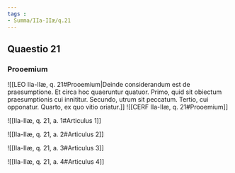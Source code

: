 ```yaml
---
tags : 
- Summa/IIa-IIæ/q.21
---
```


## Quaestio 21

### Prooemium

![[LEO IIa-IIæ, q. 21#Prooemium|Deinde considerandum est de praesumptione. Et circa hoc quaeruntur quatuor. Primo, quid sit obiectum praesumptionis cui innititur. Secundo, utrum sit peccatum. Tertio, cui opponatur. Quarto, ex quo vitio oriatur.]]
![[CERF IIa-IIæ, q. 21#Prooemium]]

![[IIa-IIæ, q. 21, a. 1#Articulus 1]]

![[IIa-IIæ, q. 21, a. 2#Articulus 2]]

![[IIa-IIæ, q. 21, a. 3#Articulus 3]]

![[IIa-IIæ, q. 21, a. 4#Articulus 4]]

